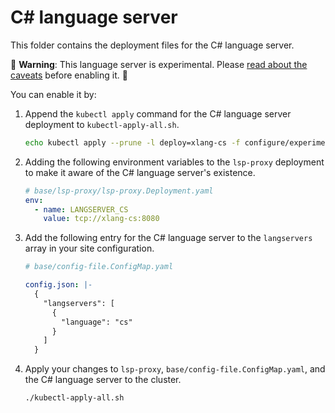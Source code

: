 # C\# language server

This folder contains the deployment files for the C# language server.

🚨 **Warning**: This language server is experimental. Please [read about the caveats](https://about.sourcegraph.com/docs/code-intelligence/experimental-language-servers/#caveats-of-experimental-language-servers) before enabling it. 🚨

You can enable it by:

1. Append the `kubectl apply` command for the C# language server deployment to `kubectl-apply-all.sh`.

   ```bash
   echo kubectl apply --prune -l deploy=xlang-cs -f configure/experimental/cs --recursive >> kubectl-apply-all.sh
   ```

1. Adding the following environment variables to the `lsp-proxy` deployment to make it aware of the C# language server's existence.

   ```yaml
   # base/lsp-proxy/lsp-proxy.Deployment.yaml
   env:
     - name: LANGSERVER_CS
       value: tcp://xlang-cs:8080
   ```

1. Add the following entry for the C# language server to the `langservers` array in your site configuration.

   ```yaml
   # base/config-file.ConfigMap.yaml

   config.json: |-
     {
       "langservers": [
         {
           "language": "cs"
         }
       ]
     }
   ```

1. Apply your changes to `lsp-proxy`, `base/config-file.ConfigMap.yaml`, and the C# language server to the cluster.

   ```bash
   ./kubectl-apply-all.sh
   ```
